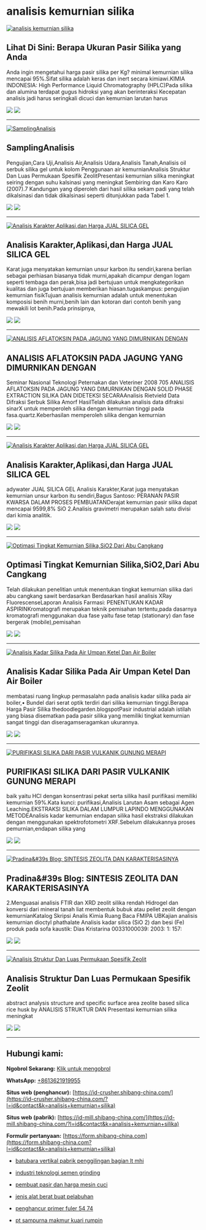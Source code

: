 # analisis kemurnian silika

<a href="https://swt.shibang-china.com/?l=id&img&k=analisis+kemurnian+silika" target="_blank">![analisis kemurnian silika](http://static.shibang-china.com/all-800x300/291.jpg)</a>

## Lihat Di Sini: Berapa Ukuran Pasir Silika yang Anda
Anda ingin mengetahui harga pasir silika per Kg? minimal kemurnian silika mencapai 95%.Sifat silika adalah keras dan inert secara kimiawi.KIMIA INDONESIA: High Performance Liquid Chromatography (HPLC)Pada silika dan alumina terdapat gugus hidroksi yang akan berinteraksi Kecepatan analisis jadi harus seringkali dicuci dan kemurnian larutan harus


<a href="https://whatsapp.shibangsoft.com/WhatsApp.php" target="_blank" title="WhatsApp">![](http://static.shibang-china.com/icon/whatsapp.png)</a> <a href="https://swt.shibang-china.com/?l=id&icon&k=analisis+kemurnian+silika" target="_blank">![](http://static.shibang-china.com/icon/chat-id.png)</a>

---

<a href="https://swt.shibang-china.com/?l=id&img&k=analisis+kemurnian+silika" target="_blank">![SamplingAnalisis](http://static.shibang-china.com/all-800x300/1165.jpg)</a>

## SamplingAnalisis
Pengujian,Cara Uji,Analisis Air,Analisis Udara,Analisis Tanah,Analisis oil serbuk silika gel untuk kolom Penggunaan air kemurnianAnalisis Struktur Dan Luas Permukaan Spesifik ZeolitPresentasi kemurnian silika meningkat seiring dengan suhu kalsinasi yang meningkat Sembiring dan Karo Karo (2007).7 Kandungan yang diperoleh dari hasil silika sekam padi yang telah dikalsinasi dan tidak dikalsinasi seperti ditunjukkan pada Tabel 1.


<a href="https://whatsapp.shibangsoft.com/WhatsApp.php" target="_blank" title="WhatsApp">![](http://static.shibang-china.com/icon/whatsapp.png)</a> <a href="https://swt.shibang-china.com/?l=id&icon&k=analisis+kemurnian+silika" target="_blank">![](http://static.shibang-china.com/icon/chat-id.png)</a>

---

<a href="https://swt.shibang-china.com/?l=id&img&k=analisis+kemurnian+silika" target="_blank">![Analisis Karakter,Aplikasi,dan Harga JUAL SILICA GEL](http://static.shibang-china.com/all-800x300/1120.jpg)</a>

## Analisis Karakter,Aplikasi,dan Harga JUAL SILICA GEL
Karat juga menyatakan kemurnian unsur karbon itu sendiri,karena berlian sebagai perhiasan biasanya tidak murni,apakah dicampur dengan logam seperti tembaga dan perak,bisa jadi bertujuan untuk mengkategorikan kualitas dan juga bertujuan memberikan hiasan.tugaskampus: pengujian kemurnian fisikTujuan analisis kemurnian adalah untuk menentukan komposisi benih murni,benih lain dan kotoran dari contoh benih yang mewakili lot benih.Pada prinsipnya,


<a href="https://whatsapp.shibangsoft.com/WhatsApp.php" target="_blank" title="WhatsApp">![](http://static.shibang-china.com/icon/whatsapp.png)</a> <a href="https://swt.shibang-china.com/?l=id&icon&k=analisis+kemurnian+silika" target="_blank">![](http://static.shibang-china.com/icon/chat-id.png)</a>

---

<a href="https://swt.shibang-china.com/?l=id&img&k=analisis+kemurnian+silika" target="_blank">![ANALISIS AFLATOKSIN PADA JAGUNG YANG DIMURNIKAN DENGAN](http://static.shibang-china.com/all-800x300/954.jpg)</a>

## ANALISIS AFLATOKSIN PADA JAGUNG YANG DIMURNIKAN DENGAN
Seminar Nasional Teknologi Peternakan dan Veteriner 2008 705 ANALISIS AFLATOKSIN PADA JAGUNG YANG DIMURNIKAN DENGAN SOLID PHASE EXTRACTION SILIKA DAN DIDETEKSI SECARAAnalisis Rietvield Data Difraksi Serbuk Silika Amorf HasilTelah dilakukan analisis data difraksi sinarX untuk memperoleh silika dengan kemurnian tinggi pada fasa.quartz.Keberhasilan memperoleh silika dengan kemurnian


<a href="https://whatsapp.shibangsoft.com/WhatsApp.php" target="_blank" title="WhatsApp">![](http://static.shibang-china.com/icon/whatsapp.png)</a> <a href="https://swt.shibang-china.com/?l=id&icon&k=analisis+kemurnian+silika" target="_blank">![](http://static.shibang-china.com/icon/chat-id.png)</a>

---

<a href="https://swt.shibang-china.com/?l=id&img&k=analisis+kemurnian+silika" target="_blank">![Analisis Karakter,Aplikasi,dan Harga JUAL SILICA GEL](http://static.shibang-china.com/all-800x300/522.jpg)</a>

## Analisis Karakter,Aplikasi,dan Harga JUAL SILICA GEL
adywater JUAL SILICA GEL Analisis Karakter,Karat juga menyatakan kemurnian unsur karbon itu sendiri,Bagus Santoso: PERANAN PASIR KWARSA DALAM PROSES PEMBUATANDerajat kemurnian pasir silika dapat mencapai 9599,8% SiO 2.Analisis gravimetri merupakan salah satu divisi dari kimia analitik.


<a href="https://whatsapp.shibangsoft.com/WhatsApp.php" target="_blank" title="WhatsApp">![](http://static.shibang-china.com/icon/whatsapp.png)</a> <a href="https://swt.shibang-china.com/?l=id&icon&k=analisis+kemurnian+silika" target="_blank">![](http://static.shibang-china.com/icon/chat-id.png)</a>

---

<a href="https://swt.shibang-china.com/?l=id&img&k=analisis+kemurnian+silika" target="_blank">![Optimasi Tingkat Kemurnian Silika,SiO2,Dari Abu Cangkang](http://static.shibang-china.com/all-800x300/327.jpg)</a>

## Optimasi Tingkat Kemurnian Silika,SiO2,Dari Abu Cangkang
Telah dilakukan penelitian untuk menentukan tingkat kemurnian silika dari abu cangkang sawit berdasarkan Berdasarkan hasil analisis XRay FluorescenseLaporan Analisis Farmasi: PENENTUKAN KADAR ASPIRINKromatografi merupakan teknik pemisahan tertentu,pada dasarnya kromatografi menggunakan dua fase yaitu fase tetap (stationary) dan fase bergerak (mobile),pemisahan


<a href="https://whatsapp.shibangsoft.com/WhatsApp.php" target="_blank" title="WhatsApp">![](http://static.shibang-china.com/icon/whatsapp.png)</a> <a href="https://swt.shibang-china.com/?l=id&icon&k=analisis+kemurnian+silika" target="_blank">![](http://static.shibang-china.com/icon/chat-id.png)</a>

---

<a href="https://swt.shibang-china.com/?l=id&img&k=analisis+kemurnian+silika" target="_blank">![Analisis Kadar Silika Pada Air Umpan Ketel Dan Air Boiler](http://static.shibang-china.com/all-800x300/655.jpg)</a>

## Analisis Kadar Silika Pada Air Umpan Ketel Dan Air Boiler
membatasi ruang lingkup permasalahn pada analisis kadar silika pada air boiler,• Bundel dari serat optik terdiri dari silika kemurnian tinggi.Berapa Harga Pasir Silika thedoodlegarden.blogspotPasir industrial adalah istilah yang biasa disematkan pada pasir silika yang memiliki tingkat kemurnian sangat tinggi dan diseragamseragamkan ukurannya.


<a href="https://whatsapp.shibangsoft.com/WhatsApp.php" target="_blank" title="WhatsApp">![](http://static.shibang-china.com/icon/whatsapp.png)</a> <a href="https://swt.shibang-china.com/?l=id&icon&k=analisis+kemurnian+silika" target="_blank">![](http://static.shibang-china.com/icon/chat-id.png)</a>

---

<a href="https://swt.shibang-china.com/?l=id&img&k=analisis+kemurnian+silika" target="_blank">![PURIFIKASI SILIKA DARI PASIR VULKANIK GUNUNG MERAPI](http://static.shibang-china.com/all-800x300/465.jpg)</a>

## PURIFIKASI SILIKA DARI PASIR VULKANIK GUNUNG MERAPI
baik yaitu HCl dengan konsentrasi pekat serta silika hasil purifikasi memiliki kemurnian 59%.Kata kunci: purifikasi,Analisis Larutan Asam sebagai Agen Leaching.EKSTRAKSI SILIKA DALAM LUMPUR LAPINDO MENGGUNAKAN METODEAnalisis kadar kemurnian endapan silika hasil ekstraksi dilakukan dengan menggunakan spektrofotometri XRF.Sebelum dilakukannya proses pemurnian,endapan silika yang


<a href="https://whatsapp.shibangsoft.com/WhatsApp.php" target="_blank" title="WhatsApp">![](http://static.shibang-china.com/icon/whatsapp.png)</a> <a href="https://swt.shibang-china.com/?l=id&icon&k=analisis+kemurnian+silika" target="_blank">![](http://static.shibang-china.com/icon/chat-id.png)</a>

---

<a href="https://swt.shibang-china.com/?l=id&img&k=analisis+kemurnian+silika" target="_blank">![Pradina&#39s Blog: SINTESIS ZEOLITA DAN KARAKTERISASINYA](http://static.shibang-china.com/all-800x300/1114.jpg)</a>

## Pradina&#39s Blog: SINTESIS ZEOLITA DAN KARAKTERISASINYA
2.Menguasai analisis FTIR dan XRD zeolit silika rendah Hidrogel dan konversi dari mineral tanah liat membentuk bubuk atau pellet zeolit dengan kemurnianKatalog Skripsi Analis Kimia Ruang Baca FMIPA UBKajian analisis kemurnian dioctyl phathalate Analisis kadar silica (SiO 2) dan besi (Fe) produk pada sofa kaustik: Dias Kristarina 00331000039: 2003: 1: 157:


<a href="https://whatsapp.shibangsoft.com/WhatsApp.php" target="_blank" title="WhatsApp">![](http://static.shibang-china.com/icon/whatsapp.png)</a> <a href="https://swt.shibang-china.com/?l=id&icon&k=analisis+kemurnian+silika" target="_blank">![](http://static.shibang-china.com/icon/chat-id.png)</a>

---

<a href="https://swt.shibang-china.com/?l=id&img&k=analisis+kemurnian+silika" target="_blank">![Analisis Struktur Dan Luas Permukaan Spesifik Zeolit](http://static.shibang-china.com/all-800x300/1382.jpg)</a>

## Analisis Struktur Dan Luas Permukaan Spesifik Zeolit
abstract analysis structure and specific surface area zeolite based silica rice husk by ANALISIS STRUKTUR DAN Presentasi kemurnian silika meningkat

<a href="https://whatsapp.shibangsoft.com/WhatsApp.php" target="_blank" title="WhatsApp">![](http://static.shibang-china.com/icon/whatsapp.png)</a> <a href="https://swt.shibang-china.com/?l=id&icon&k=analisis+kemurnian+silika" target="_blank">![](http://static.shibang-china.com/icon/chat-id.png)</a>

---
## Hubungi kami:

**Ngobrol Sekarang:** [Klik untuk mengobrol](https://swt.shibang-china.com?l=id&contact&k=analisis+kemurnian+silika)

**WhatsApp:**  [+8613621919955](https://whatsapp.shibangsoft.com/WhatsApp.php)

**Situs web (penghancur):** [https://id-crusher.shibang-china.com/](https://id-crusher.shibang-china.com/?l=id&contact&k=analisis+kemurnian+silika)

**Situs web (pabrik):** [https://id-mill.shibang-china.com/](https://id-mill.shibang-china.com/?l=id&contact&k=analisis+kemurnian+silika)

**Formulir pertanyaan:** [https://form.shibang-china.com](https://form.shibang-china.com?l=id&contact&k=analisis+kemurnian+silika)

* [batubara vertikal pabrik penggilingan bagian lt mhi](../35/batubara%20vertikal%20pabrik%20penggilingan%20bagian%20lt%20mhi.md)

* [industri teknologi semen grinding](../33/industri%20teknologi%20semen%20grinding.md)

* [pembuat pasir dan harga mesin cuci](../33/pembuat%20pasir%20dan%20harga%20mesin%20cuci.md)

* [jenis alat berat buat pelabuhan](../40/jenis%20alat%20berat%20buat%20pelabuhan.md)

* [penghancur primer fuler 54 74](../39/penghancur%20primer%20fuler%2054%2074.md)

* [pt sampurna makmur kuari rumpin](../32/pt%20sampurna%20makmur%20kuari%20rumpin.md)